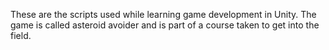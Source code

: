 These are the scripts used while learning game development in Unity. The game is called asteroid avoider and is part of a course taken to get into the field.
